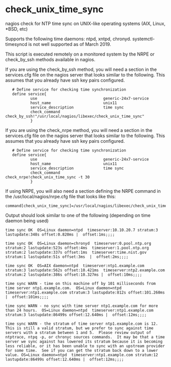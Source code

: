 # check_unix_time_sync
nagios check for NTP time sync on UNIX-like operating systems (AIX, Linux, *BSD, etc)

Supports the following time daemons: ntpd, xntpd, chronyd.  systemctl-timesyncd is not well supported as of March 2019.

This script is executed remotely on a monitored system by the NRPE or check_by_ssh methods available in nagios.

If you are using the check_by_ssh method, you will need a section in the services.cfg
file on the nagios server that looks similar to the following.
This assumes that you already have ssh key pairs configured.
```
   # Define service for checking time synchronization 
   define service{
           use                             generic-24x7-service
           host_name                       unix11
           service_description             time sync
           check_command                   check_by_ssh!"/usr/local/nagios/libexec/check_unix_time_sync"
           }
```

If you are using the check_nrpe method, you will need a section in the services.cfg
file on the nagios server that looks similar to the following.
This assumes that you already have ssh key pairs configured.
```
   # Define service for checking time synchronization 
   define service{
           use                             generic-24x7-service
           host_name                       unix11
           service_description             time sync
           check_command                   check_nrpe!check_unix_time_sync -t 30
           }
```

If using NRPE, you will also need a section defining the NRPE command in the /usr/local/nagios/nrpe.cfg file that looks like this:
```
command[check_unix_time_sync]=/usr/local/nagios/libexec/check_unix_time_sync
```

Output should look similar to one of the following (depending on time daemon being used)
```
time sync OK  OS=Linux daemon=ntpd  timeserver:10.10.20.7 stratum:3 lastupdate:348s offset:0.820ms |  offset:1ms;;;;

time sync OK  OS=Linux daemon=chronyd  timeserver:0.pool.ntp.org stratum:2 lastupdate:523s offset:4ms  timeserver:1.pool.ntp.org stratum:2 lastupdate:337s offset:1ms  timeserver:time.nist.gov stratum:1 lastupdate:51s offset:3ms  |  offset:2ms;;;;

time sync OK  OS=AIX daemon=ntpd  timeserver:ntp1.example.com stratum:3 lastupdate:562s offset:10.421ms  timeserver:ntp2.example.com stratum:2 lastupdate:386s offset:10.327ms |  offset:10ms;;;;

time sync WARN - time on this machine off by 101 milliseconds from time server ntp1.example.com.  OS=Linux daemon=ntpd  timeserver:ntp1.example.com stratum:3 lastupdate:812s offset:101.260ms |  offset:101ms;;;;

time sync WARN - no sync with time server ntp1.example.com for more than 24 hours.  OS=Linux daemon=ntpd  timeserver:ntp1.example.com stratum:3 lastupdate:86499s offset:12.640ms |  offset:12ms;;;;

time sync WARN - the stratum of time server ntp1.example.com is 12.  This is still a valid stratum, but we prefer to sync against time servers with a stratum between 1 and 5.  Please review output of ntptrace, ntpq -p, or chronyc sources commands.  It may be that a time server we sync against has lowered its stratum because it is becoming less reliable, or it has been unable to sync with an upstream provider for some time.  See if you can get the stratum back down to a lower value. OS=Linux daemon=ntpd  timeserver:ntp1.example.com stratum:12 lastupdate:86499s offset:12.640ms |  offset:12ms;;;;

```


